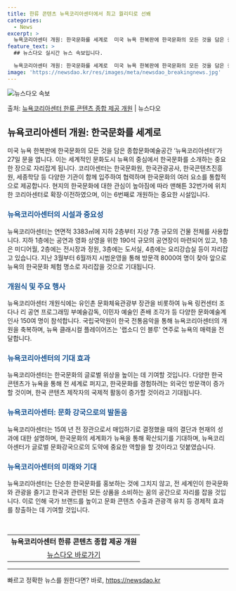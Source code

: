 ```yaml
---
title: 한류 콘텐츠 뉴욕코리아센터에서 최고 퀄리티로 선봬
categories:
  - News
excerpt: >
  뉴욕코리아센터 개원: 한국문화를 세계로  미국 뉴욕 한복판에 한국문화의 모든 것을 담은 종합문화예술공간 ‘뉴…
feature_text: >
  ## 뉴스다오 실시간 뉴스 속보입니다.

  뉴욕코리아센터 개원: 한국문화를 세계로  미국 뉴욕 한복판에 한국문화의 모든 것을 담은 종합문화예술공간 ‘뉴…
image: 'https://newsdao.kr/res/images/meta/newsdao_breakingnews.jpg'
---
```


![뉴스다오 속보](https://newsdao.kr/res/images/meta/newsdao_breakingnews.jpg)

<p>출처: <a href="https://newsdao.kr/4472" rel="dofollow">뉴욕코리아센터 한류 콘텐츠 종합 제공 개원</a> | 뉴스다오</p>

<h2 data-ke-size="size26">뉴욕코리아센터 개원: 한국문화를 세계로</h2>
<p data-ke-size="size16">미국 뉴욕 한복판에 한국문화의 모든 것을 담은 종합문화예술공간 ‘뉴욕코리아센터’가 27일 문을 엽니다. 이는 세계적인 문화도시 뉴욕의 중심에서 한국문화를 소개하는 중요한 장으로 자리잡게 됩니다. 코리아센터는 한국문화원, 한국관광공사, 한국콘텐츠진흥원, 세종학당 등 다양한 기관이 함께 입주하여 협력하며 한국문화의 여러 요소를 통합적으로 제공합니다. 현지의 한국문화에 대한 관심이 높아짐에 따라 맨해튼 32번가에 위치한 코리아센터로 확장·이전하였으며, 이는 6번째로 개원하는 중요한 시설입니다.</p>

<h3><b><span style="color: #1a5490;">뉴욕코리아센터의 시설과 중요성</span></b></h3>
<p data-ke-size="size16">뉴욕코리아센터는 연면적 3383㎡에 지하 2층부터 지상 7층 규모의 건물 전체를 사용합니다. 지하 1층에는 공연과 영화 상영을 위한 190석 규모의 공연장이 마련되어 있고, 1층은 미디어월, 2층에는 전시장과 정원, 3층에는 도서실, 4층에는 요리강습실 등이 자리잡고 있습니다. 지난 3월부터 6월까지 시범운영을 통해 방문객 8000여 명이 찾아 앞으로 뉴욕의 한국문화 체험 명소로 자리잡을 것으로 기대됩니다.</p>

<h3><b><span style="color: #1a5490;">개원식 및 주요 행사</span></b></h3>
<p data-ke-size="size16">뉴욕코리아센터 개원식에는 유인촌 문화체육관광부 장관을 비롯하여 뉴욕 링컨센터 조다나 리 공연 프로그래밍 부예술감독, 이민자 예술인 존배 조각가 등 다양한 문화예술계 인사 150여 명이 참석합니다. 국립국악원이 한국 전통음악을 통해 뉴욕코리아센터의 개원을 축복하며, 뉴욕 클래시컬 플레이어즈는 '랩소디 인 블루' 연주로 뉴욕의 매력을 전달합니다.</p>

<h3><b><span style="color: #1a5490;">뉴욕코리아센터의 기대 효과</span></b></h3>
<p data-ke-size="size16">뉴욕코리아센터는 한국문화의 글로벌 위상을 높이는 데 기여할 것입니다. 다양한 한국 콘텐츠가 뉴욕을 통해 전 세계로 퍼지고, 한국문화를 경험하려는 외국인 방문객이 증가할 것이며, 한국 콘텐츠 제작자의 국제적 활동이 증가할 것이라고 기대됩니다.</p>

<h3><b><span style="color: #1a5490;">뉴욕코리아센터: 문화 강국으로의 발돋움</span></b></h3>
<p data-ke-size="size16">뉴욕코리아센터는 15여 년 전 장관으로서 매입하기로 결정했을 때의 결단과 현재의 성과에 대한 설명하며, 한국문화의 세계화가 뉴욕을 통해 확산되기를 기대하며, 뉴욕코리아센터가 글로벌 문화강국으로의 도약에 중요한 역할을 할 것이라고 덧붙였습니다.</p>

<h3><b><span style="color: #1a5490;">뉴욕코리아센터의 미래와 기대</span></b></h3>
<p data-ke-size="size16">뉴욕코리아센터는 단순한 한국문화를 홍보하는 것에 그치지 않고, 전 세계인이 한국문화와 관광을 즐기고 한국과 관련된 모든 상품을 소비하는 꿈의 공간으로 자리를 잡을 것입니다. 이로 인해 국가 브랜드를 높이고 문화 콘텐츠 수출과 관광객 유치 등 경제적 효과를 창출하는 데 기여할 것입니다.</p>

<p data-ke-size="size16">&nbsp;</p>

<table>
<tbody>
<tr>
<td style="text-align: center; height: 17px;"><b>뉴욕코리아센터 한류 콘텐츠 종합 제공 개원</b></td>
</tr>
<tr>
<td style="text-align: center; height: 17px;"><a href="https://newsdao.kr/4472">뉴스다오 바로가기</a></td>
</tr>
</tbody>
</table>

<hr> 

빠르고 정확한 뉴스를 원한다면? 바로, <a href="https://newsdao.kr" rel="dofollow">https://newsdao.kr</a>


    
